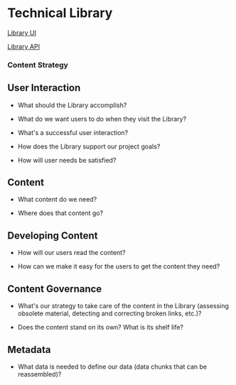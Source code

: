 # Technical Library

[Library UI](https://github.com/DecaHub/library_ui)

[Library API](https://github.com/DecaHub/library_api)

### Content Strategy

## User Interaction

* What should the Library accomplish?


* What do we want users to do when they visit the Library?


* What's a successful user interaction?


* How does the Library support our project goals?


* How will user needs be satisfied?


## Content

* What content do we need?

* Where does that content go?


## Developing Content 

* How will our users read the content?

* How can we make it easy for the users to get the content they need?

## Content Governance

* What's our strategy to take care of the content in the Library (assessing obsolete material, detecting and correcting broken links, etc.)?

* Does the content stand on its own? What is its shelf life?

## Metadata

* What data is needed to define our data (data chunks that can be reassembled)?
